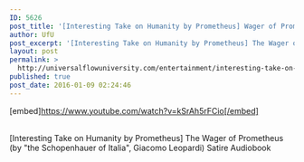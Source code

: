 ```yaml
---
ID: 5626
post_title: '[Interesting Take on Humanity by Prometheus] Wager of Prometheus (by &#8220;the Schopenhauer of Italia&#8221;)'
author: UfU
post_excerpt: '[Interesting Take on Humanity by Prometheus] The Wager of Prometheus (by "the Schopenhauer of Italia", Giacomo Leopardi) Satire Audiobook'
layout: post
permalink: >
  http://universalflowuniversity.com/entertainment/interesting-take-on-humanity-by-prometheus-wager-of-prometheus-by-the-schopenhauer-of-italia/
published: true
post_date: 2016-01-09 02:24:46
---
```

[embed]https://www.youtube.com/watch?v=kSrAh5rFCio[/embed]</br></br>
<p>[Interesting Take on Humanity by Prometheus] The Wager of Prometheus (by "the Schopenhauer of Italia", Giacomo Leopardi) Satire Audiobook</p>